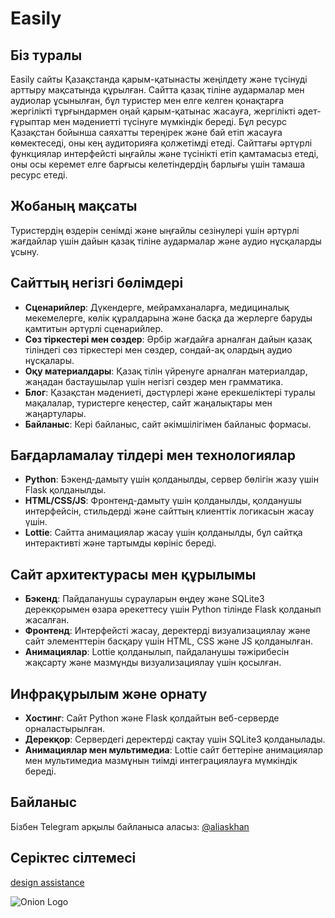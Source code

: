 # Easily

## Біз туралы
Easily сайты Қазақстанда қарым-қатынасты жеңілдету және түсінуді арттыру мақсатында құрылған. Сайтта қазақ тіліне аудармалар мен аудиолар ұсынылған, бұл туристер мен елге келген қонақтарға жергілікті тұрғындармен оңай қарым-қатынас жасауға, жергілікті әдет-ғұрыптар мен мәдениетті түсінуге мүмкіндік береді. Бұл ресурс Қазақстан бойынша саяхатты тереңірек және бай етіп жасауға көмектеседі, оны кең аудиторияға қолжетімді етеді. Сайттағы әртүрлі функциялар интерфейсті ыңғайлы және түсінікті етіп қамтамасыз етеді, оны осы керемет елге барғысы келетіндердің барлығы үшін тамаша ресурс етеді.

## Жобаның мақсаты
Туристердің өздерін сенімді және ыңғайлы сезінулері үшін әртүрлі жағдайлар үшін дайын қазақ тіліне аудармалар және аудио нұсқаларды ұсыну.

## Сайттың негізгі бөлімдері
- **Сценарийлер**: Дүкендерге, мейрамханаларға, медициналық мекемелерге, көлік құралдарына және басқа да жерлерге баруды қамтитын әртүрлі сценарийлер.
- **Сөз тіркестері мен сөздер**: Әрбір жағдайға арналған дайын қазақ тіліндегі сөз тіркестері мен сөздер, сондай-ақ олардың аудио нұсқалары.
- **Оқу материалдары**: Қазақ тілін үйренуге арналған материалдар, жаңадан бастаушылар үшін негізгі сөздер мен грамматика.
- **Блог**: Қазақстан мәдениеті, дәстүрлері және ерекшеліктері туралы мақалалар, туристерге кеңестер, сайт жаңалықтары мен жаңартулары.
- **Байланыс**: Кері байланыс, сайт әкімшілігімен байланыс формасы.

## Бағдарламалау тілдері мен технологиялар
- **Python**: Бэкенд-дамыту үшін қолданылды, сервер бөлігін жазу үшін Flask қолданылды.
- **HTML/CSS/JS**: Фронтенд-дамыту үшін қолданылды, қолданушы интерфейсін, стильдерді және сайттың клиенттік логикасын жасау үшін.
- **Lottie**: Сайтта анимациялар жасау үшін қолданылды, бұл сайтқа интерактивті және тартымды көрініс береді.

## Сайт архитектурасы мен құрылымы
- **Бэкенд**: Пайдаланушы сұрауларын өңдеу және SQLite3 дерекқорымен өзара әрекеттесу үшін Python тілінде Flask қолданып жасалған.
- **Фронтенд**: Интерфейсті жасау, деректерді визуализациялау және сайт элементтерін басқару үшін HTML, CSS және JS қолданылған.
- **Анимациялар**: Lottie қолданылып, пайдаланушы тәжірибесін жақсарту және мазмұнды визуализациялау үшін қосылған.

## Инфрақұрылым және орнату
- **Хостинг**: Сайт Python және Flask қолдайтын веб-серверде орналастырылған.
- **Дерекқор**: Сервердегі деректерді сақтау үшін SQLite3 қолданылады.
- **Анимациялар мен мультимедиа**: Lottie сайт беттеріне анимациялар мен мультимедиа мазмұнын тиімді интеграциялауға мүмкіндік береді.

## Байланыс
Бізбен Telegram арқылы байланыса аласыз: [@aliaskhan](https://t.me/aliaskhan)

## Серіктес сілтемесі
[design assistance](https://msghub.ru/)

![Onion Logo](https://msghub.ru/icon/onion.svg)
